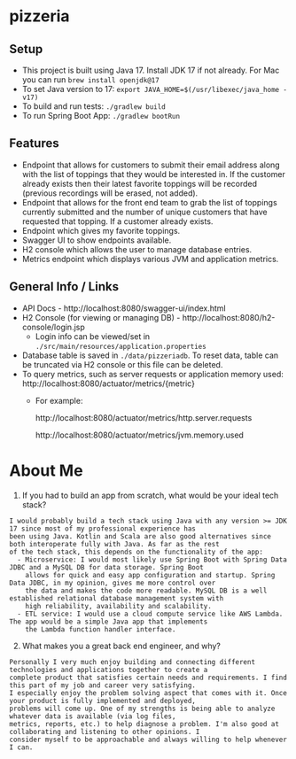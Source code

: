 # pizzeria
## Setup
- This project is built using Java 17. Install JDK 17 if not already. For Mac you can run `brew install openjdk@17`
- To set Java version to 17: `export JAVA_HOME=$(/usr/libexec/java_home -v17)`
- To build and run tests: `./gradlew build`
- To run Spring Boot App: `./gradlew bootRun`

## Features
- Endpoint that allows for customers to submit their email address along with the list of toppings that they would be 
  interested in. If the customer already exists then their latest favorite toppings will be recorded (previous 
  recordings will be erased, not added). 
- Endpoint that allows for the front end team to grab the list of toppings currently submitted and the number of unique 
  customers that have requested that topping. If a customer already exists.
- Endpoint which gives my favorite toppings.
- Swagger UI to show endpoints available.
- H2 console which allows the user to manage database entries.
- Metrics endpoint which displays various JVM and application metrics.

## General Info / Links
- API Docs - http://localhost:8080/swagger-ui/index.html
- H2 Console (for viewing or managing DB) - http://localhost:8080/h2-console/login.jsp
  - Login info can be viewed/set in `./src/main/resources/application.properties`
- Database table is saved in `./data/pizzeriadb`. To reset data, table can be truncated via H2 console or this file can be deleted.
- To query metrics, such as server requests or application memory used: http://localhost:8080/actuator/metrics/{metric}
  - For example:

    http://localhost:8080/actuator/metrics/http.server.requests

    http://localhost:8080/actuator/metrics/jvm.memory.used

# About Me
1. If you had to build an app from scratch, what would be your ideal tech stack?
```
I would probably build a tech stack using Java with any version >= JDK 17 since most of my professional experience has
been using Java. Kotlin and Scala are also good alternatives since both interoperate fully with Java. As far as the rest
of the tech stack, this depends on the functionality of the app:
  - Microservice: I would most likely use Spring Boot with Spring Data JDBC and a MySQL DB for data storage. Spring Boot
    allows for quick and easy app configuration and startup. Spring Data JDBC, in my opinion, gives me more control over
    the data and makes the code more readable. MySQL DB is a well established relational database management system with
    high reliability, availability and scalability.
  - ETL service: I would use a cloud compute service like AWS Lambda. The app would be a simple Java app that implements
    the Lambda function handler interface.
```
2. What makes you a great back end engineer, and why?
```
Personally I very much enjoy building and connecting different technologies and applications together to create a
complete product that satisfies certain needs and requirements. I find this part of my job and career very satisfying.
I especially enjoy the problem solving aspect that comes with it. Once your product is fully implemented and deployed,
problems will come up. One of my strengths is being able to analyze whatever data is available (via log files, 
metrics, reports, etc.) to help diagnose a problem. I'm also good at collaborating and listening to other opinions. I 
consider myself to be approachable and always willing to help whenever I can.
```